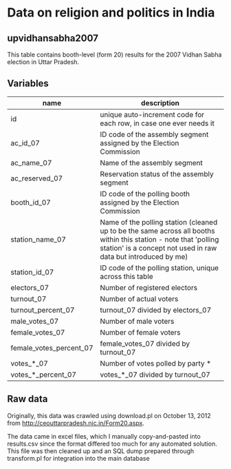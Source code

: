 # Data on religion and politics in India 

## upvidhansabha2007

This table contains booth-level (form 20) results for the 2007 Vidhan
Sabha election in Uttar Pradesh.

## Variables

name | description
--- | ---
id | unique auto-increment code for each row, in case one ever needs it
ac_id_07 | ID code of the assembly segment assigned by the Election Commission
ac_name_07 | Name of the assembly segment
ac_reserved_07 | Reservation status of the assembly segment
booth_id_07 | ID code of the polling booth assigned by the Election Commission
station_name_07 | Name of the polling station (cleaned up to be the same across all booths within this station - note that 'polling station' is a concept not used in raw data but introduced by me)
station_id_07 | ID code of the polling station, unique across this table
electors_07 | Number of registered electors
turnout_07 | Number of actual voters
turnout_percent_07 | turnout_07 divided by electors_07
male_votes_07 | Number of male voters
female_votes_07 | Number of female voters
female_votes_percent_07 | female_votes_07 divided by turnout_07
votes_*_07 | Number of votes polled by party *
votes_*_percent_07 | votes_*_07 divided by turnout_07

## Raw data

Originally, this data was crawled using download.pl on October 13,
2012 from http://ceouttarpradesh.nic.in/Form20.aspx.

The data came in excel files, which I manually copy-and-pasted into
results.csv since the format differed too much for any automated
solution. This file was then cleaned up and an SQL dump prepared
through transform.pl for integration into the main database
